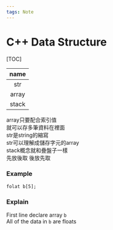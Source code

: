 ```yaml
---
tags: Note
---
```


# C++ Data Structure

[TOC]

| name  |
|:-----:| 
|  str  |  
| array |
| stack |

array只要配合索引值  
就可以存多筆資料在裡面  
str是string的縮寫  
str可以理解成儲存字元的array  
stack概念就和疊盤子一樣  
先放後取 後放先取  

### Example

```cpp=
folat b[5];
```

### Explain

First line declare array `b`  
All of the data in `b` are floats 

